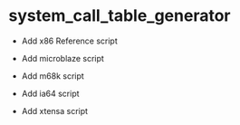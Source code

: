 # system_call_table_generator

- Add x86 Reference script

- Add microblaze script

- Add m68k script

- Add ia64 script

- Add xtensa script